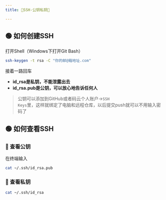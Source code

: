 ```yaml
---
title: 🥝SSH-公钥私钥🥝

---
```


## 🟢 如何创建SSH
打开Shell（Windows下打开Git Bash）
```sh
ssh-keygen -t rsa -C "你的邮@箱地址.com"
```
接着一路回车  

- **id_rsa是私钥，不能泄露出去**
- **id_rsa.pub是公钥，可以放心地告诉任何人**

>公钥可以添加到GitHub或者码云个人账户-><code>SSH Keys</code>里，这样就绑定了电脑和远程仓库，以后提交push就可以不用输入密码了

## 🟢 如何查看SSH

### 🔵 查看公钥
在终端输入
```sh
cat ~/.ssh/id_rsa.pub
```
### 🔵 查看私钥
```sh
cat ~/.ssh/id_rsa
```